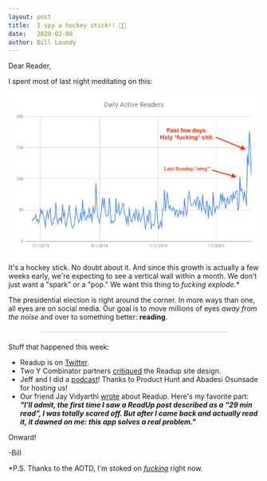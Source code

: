 ```yaml
---
layout: post
title:  I spy a hockey stick!! 🏒🎉
date:   2020-02-09
author: Bill Loundy
---
```


<p> Dear Reader, </p> <p> I spent most of last night meditating on this: </p> <p> <img src="/pics/darfeb.png" style="display:block;margin:0 auto;max-width:100%;"> </p> <p> It's a hockey stick. No doubt about it. And since this growth is actually a few weeks early, we're expecting to see a vertical wall within a month. We don’t just want a "spark" or a "pop." We want this thing to <em>fucking explode</em>.* </p> <p> The presidential election is right around the corner. In more ways than one, all eyes are on social media. Our goal is to move millions of eyes <em>away from the noise</em> and over to something better: <strong>reading</strong>. </p> <div style="width:75%;margin:1.5em auto;border-bottom:1px solid #ccc;"></div> <p> Stuff that happened this week: </p> 

<p>
    <ul>
        <li>Readup is on <a href="https://twitter.com/ReadupDotCom/status/1225886334675406848">Twitter</a>.</li> 
        <li>Two Y Combinator partners <a href="https://www.youtube.com/watch?v=MP32_y4JZDQ&feature=youtu.be&t=4007">critiqued</a> the Readup site design. </li>
        <li>Jeff and I did a <a href="https://twitter.com/ProductHuntPod/status/1225095923887329280?s=20">podcast</a>! Thanks to Product Hunt and Abadesi Osunsade for hosting us!</li> 
        <li>Our friend Jay Vidyarthi <a href="https://readup.com/read/attention-activist/10-cautiously-optimistic-technologies--attention-activist">wrote</a> about Readup. Here's my favorite part: <strong><em>"I’ll admit, the first time I saw a ReadUp post described as a “29 min read”, I was totally scared off. But after I came back and actually read it, it dawned on me: this app solves a real problem."</em></strong></li>
    </ul>
</p>

<p> Onward! </p> <p> -Bill </p> <p> *P.S. Thanks to the AOTD, I'm stoked on <em><a href="https://readup.com/read/the-toast/a-linguist-explains-the-syntax-of-fuck---the-toast">fucking</a></em> right now. </p>